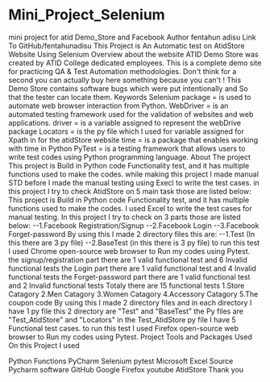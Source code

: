 # Mini_Project_Selenium
mini project for atid Demo_Store and Facebook
Author
fentahun adisu
Link To GitHub/fentahunadisu
This Project is An Automatic test on AtidStore Website Using Selenium 
Overview about the website
ATID Demo Store was created by ATID College dedicated employees.
This is a complete demo site for practicing QA & Test Automation methodologies.
Don't think for a second you can actually buy here something because you can't !
This Demo Store contains software bugs which were put intentionally and So that the tester can locate them.
Keywords
Selenium package = is used to automate web browser interaction from Python.
WebDriver = is an automated testing framework used for the validation of websites and web applications.
driver = is a variable assigned to represent the webDrive package
Locators = is the py file which I used for variable assigned for Xpath in for the atidStore website
time = is a package that enables working with time in Python
PyTest = is a testing framework that allows users to write test codes using Python programming language.
 About The project
This project is Build in Python code Functionality test, and it has multiple functions used to make the codes.
while making this project I made manual STD before I made the manual testing using Execl to write the test cases.
in this project I try to check AtidStore on 5 main task those are listed below:
This project is Build in Python code Functionality test, and it has multiple functions used to make the codes.
I used Excel to write the test cases for manual testing.
In this project I try to check on 3 parts those are listed below:
--1.Facebook Registration/Signup
--2.Facebook Login
--3.Facebook Forget-password
By using this I made 2 directory files this are:
--1.Test (In this there are 3 py file)
--2.BaseTest (in this there is 3 py file)
to run this test I used Chrome open-source web browser to Run my codes using Pytest.
the signup/registration part there are 1 valid functional test and 6 Invalid functional tests
the Login part there are 1 valid functional test and 4 Invalid functional tests
the Forget-password part there are 1 valid functional test and 2 Invalid functional tests
Totaly there are 15 functional tests
1.Store Catagory
2.Men Catagory
3.Women Catagory
4.Accessory Catagory
5.The coupon code
By using this I made 2 directory files and in each directory I have 1 py file
this 2 directory are "Test" and "BaseTest"
the Py files are "Test_AtidStore" and "Locators"
in the Test_AtidStore py file I have 5 Functional test cases.
to run this test I used Firefox open-source web browser to Run my codes using Pytest.
Project Tools and Packages Used
On this Project I used

Python Functions
PyCharm
Selenium
pytest
Microsoft Excel
 Source
Pycharm software
GitHub
Google
Firefox
youtube
AtidStore
Thank you
